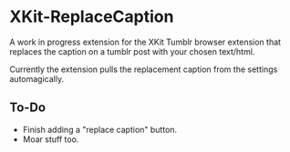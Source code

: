 XKit-ReplaceCaption
===================

A work in progress extension for the XKit Tumblr browser extension that replaces the caption on a tumblr post with your chosen text/html.

Currently the extension pulls the replacement caption from the settings automagically.

To-Do
-----

- Finish adding a "replace caption" button.
- Moar stuff too.
